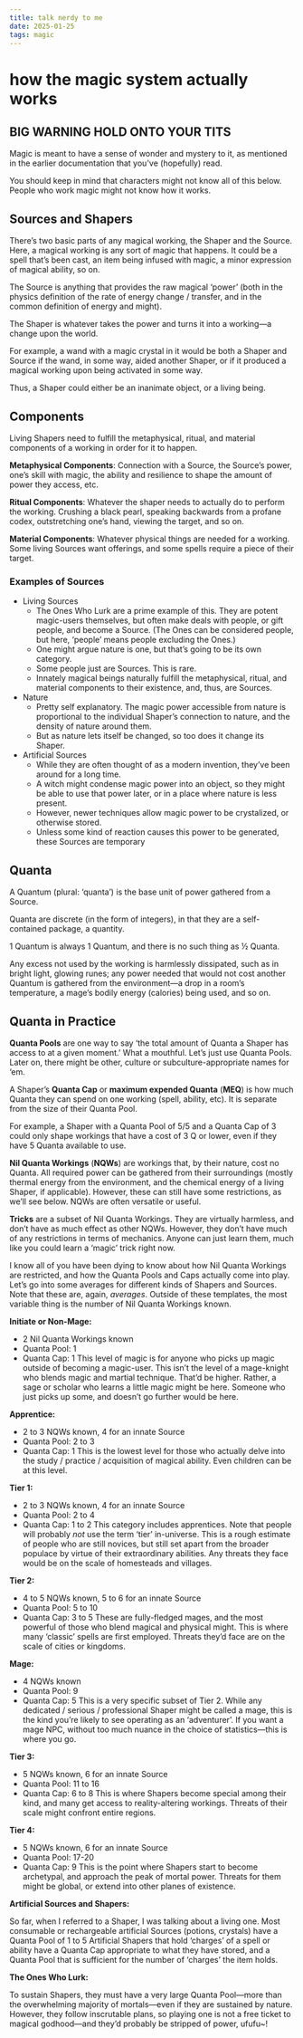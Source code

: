 ```yaml
---
title: talk nerdy to me
date: 2025-01-25
tags: magic
---
```


# how the magic system actually works

## BIG WARNING HOLD ONTO YOUR TITS

Magic is meant to have a sense of wonder and mystery to it, as mentioned in the earlier documentation that you've (hopefully) read. 

You should keep in mind that characters might not know all of this below. People who work magic might not know how it works. 

## Sources and Shapers

There’s two basic parts of any magical working, the Shaper and the Source. Here, a magical working is any sort of magic that happens. It could be a spell that’s been cast, an item being infused with magic, a minor expression of magical ability, so on.

The Source is anything that provides the raw magical ‘power’ (both in the physics definition of the rate of energy change / transfer, and in the common definition of energy and might). 

The Shaper is whatever takes the power and turns it into a working—a change upon the world. 

For example, a wand with a magic crystal in it would be both a Shaper and Source if the wand, in some way, aided another Shaper, or if it produced a magical working upon being activated in some way.

Thus, a Shaper could either be an inanimate object, or a living being. 

## Components 

Living Shapers need to fulfill the metaphysical, ritual, and material components of a working in order for it to happen.

**Metaphysical Components**: Connection with a Source, the Source’s power, one’s skill with magic, the ability and resilience to shape the amount of power they access, etc. 

**Ritual Components**: Whatever the shaper needs to actually do to perform the working. Crushing a black pearl, speaking backwards from a profane codex, outstretching one’s hand, viewing the target, and so on.

**Material Components**: Whatever physical things are needed for a working. Some living Sources want offerings, and some spells require a piece of their target.

### Examples of Sources

- Living Sources
    - The Ones Who Lurk are a prime example of this. They are potent magic-users themselves, but often make deals with people, or gift people, and become a Source. (The Ones can be considered people, but here, ‘people’ means people excluding the Ones.)
    - One might argue nature is one, but that’s going to be its own category.
    - Some people just are Sources. This is rare. 
    - Innately magical beings naturally fulfill the metaphysical, ritual, and material components to their existence, and, thus, are Sources.
- Nature
   - Pretty self explanatory. The magic power accessible from nature is proportional to the individual Shaper’s connection to nature, and the density of nature around them.
   - But as nature lets itself be changed, so too does it change its Shaper.
- Artificial Sources
   - While they are often thought of as a modern invention, they’ve been around for a long time. 
   - A witch might condense magic power into an object, so they might be able to use that power later, or in a place where nature is less present.
   - However, newer techniques allow magic power to be crystalized, or otherwise stored.
   - Unless some kind of reaction causes this power to be generated, these Sources are temporary

## Quanta

A Quantum (plural: ‘quanta’) is the base unit of power gathered from a Source. 

Quanta are discrete (in the form of integers), in that they are a self-contained package, a quantity.

1 Quantum is always 1 Quantum, and there is no such thing as ½ Quanta. 

Any excess not used by the working is harmlessly dissipated, such as in bright light, glowing runes; any power needed that would not cost another Quantum is gathered from the environment—a drop in a room’s temperature, a mage’s bodily energy (calories) being used, and so on.

## Quanta in Practice

**Quanta Pools** are one way to say ‘the total amount of Quanta a Shaper has access to at a given moment.’ What a mouthful. Let’s just use Quanta Pools. Later on, there might be other, culture or subculture-appropriate names for ‘em.

A Shaper’s **Quanta Cap** or **maximum expended Quanta** (**MEQ**) is how much Quanta they can spend on one working (spell, ability, etc). It is separate from the size of their Quanta Pool. 

For example, a Shaper with a Quanta Pool of 5/5 and a Quanta Cap of 3 could only shape workings that have a cost of 3 Q or lower, even if they have 5 Quanta available to use. 

**Nil Quanta Workings** (**NQWs**) are workings that, by their nature, cost no Quanta. All required power can be gathered from their surroundings (mostly thermal energy from the environment, and the chemical energy of a living Shaper, if applicable). However, these can still have some restrictions, as we’ll see below. NQWs are often versatile or useful.

**Tricks** are a subset of Nil Quanta Workings. They are virtually harmless, and don’t have as much effect as other NQWs. However, they don’t have much of any restrictions in terms of mechanics. Anyone can just learn them, much like you could learn a ‘magic’ trick right now. 

I know all of you have been dying to know about how Nil Quanta Workings are restricted, and how the Quanta Pools and Caps actually come into play. Let’s go into some averages for different kinds of Shapers and Sources. Note that these are, again, *averages*. Outside of these templates, the most variable thing is the number of Nil Quanta Workings known.

**Initiate or Non-Mage:**
 - 2 Nil Quanta Workings known
 - Quanta Pool: 1
 - Quanta Cap: 1
This level of magic is for anyone who picks up magic outside of becoming a magic-user. This isn’t the level of a mage-knight who blends magic and martial technique. That’d be higher. Rather, a sage or scholar who learns a little magic might be here. Someone who just picks up some, and doesn’t go further would be here.

**Apprentice:**
 - 2 to 3 NQWs known, 4 for an innate Source
 - Quanta Pool: 2 to 3
 - Quanta Cap: 1
This is the lowest level for those who actually delve into the study / practice / acquisition of magical ability. Even children can be at this level. 

**Tier 1:**
 - 2 to 3 NQWs known, 4 for an innate Source
 - Quanta Pool: 2 to 4
 - Quanta Cap: 1 to 2
This category includes apprentices. Note that people will probably *not* use the term ‘tier’ in-universe. This is a rough estimate of people who are still novices, but still set apart from the broader populace by virtue of their extraordinary abilities. Any threats they face would be on the scale of homesteads and villages.

**Tier 2:**
 - 4 to 5 NQWs known, 5 to 6 for an innate Source
 - Quanta Pool: 5 to 10
 - Quanta Cap: 3 to 5
These are fully-fledged mages, and the most powerful of those who blend magical and physical might. This is where many ‘classic’ spells are first employed. Threats they’d face are on the scale of cities or kingdoms.

**Mage:**
 - 4 NQWs known
 - Quanta Pool: 9
 - Quanta Cap: 5
This is a very specific subset of Tier 2. While any dedicated / serious / professional Shaper might be called a mage, this is the kind you’re likely to see operating as an ‘adventurer’. If you want a mage NPC, without too much nuance in the choice of statistics—this is where you go.

**Tier 3:**
- 5 NQWs known, 6 for an innate Source
- Quanta Pool: 11 to 16
- Quanta Cap: 6 to 8
This is where Shapers become special among their kind, and many get access to reality-altering workings. Threats of their scale might confront entire regions. 

**Tier 4:**
 - 5 NQWs known, 6 for an innate Source
 - Quanta Pool: 17-20
 - Quanta Cap: 9
This is the point where Shapers start to become archetypal, and approach the peak of mortal power. Threats for them might be global, or extend into other planes of existence.

**Artificial Sources and Shapers:**

So far, when I referred to a Shaper, I was talking about a living one.
Most consumable or rechargeable artificial Sources (potions, crystals) have a Quanta Pool of 1 to 5
Artificial Shapers that hold ‘charges’ of a spell or ability have a Quanta Cap appropriate to what they have stored, and a Quanta Pool that is sufficient for the number of ‘charges’ the item holds.

**The Ones Who Lurk:**

To sustain Shapers, they must have a very large Quanta Pool—more than the overwhelming majority of mortals—even if they are sustained by nature. However, they follow inscrutable plans, so playing one is not a free ticket to magical godhood—and they’d probably be stripped of power, ufufu~!





